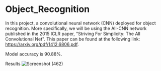 
# Object_Recognition

In this project, a convolutional neural network (CNN) deployed for object recognition. More specifically, we will be using the All-CNN network published in the 2015 ICLR paper, "Striving For Simplicity: The All Convolutional Net". This paper can be found at the following link: https://arxiv.org/pdf/1412.6806.pdf.

Model accuracy is 90.88%.

 Results
![Screenshot (462)](https://github.com/kunalr33/objectRecognition/assets/114345722/fb29edc2-4b91-4884-9bb1-7462ce4930ae)


